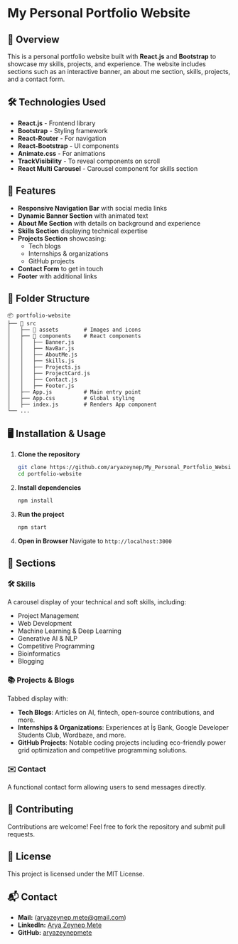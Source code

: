 # My Personal Portfolio Website

## 🚀 Overview

This is a personal portfolio website built with **React.js** and **Bootstrap** to showcase my skills, projects, and experience. The website includes sections such as an interactive banner, an about me section, skills, projects, and a contact form.

## 🛠️ Technologies Used

- **React.js** - Frontend library
- **Bootstrap** - Styling framework
- **React-Router** - For navigation
- **React-Bootstrap** - UI components
- **Animate.css** - For animations
- **TrackVisibility** - To reveal components on scroll
- **React Multi Carousel** - Carousel component for skills section

## 📌 Features

- **Responsive Navigation Bar** with social media links
- **Dynamic Banner Section** with animated text
- **About Me Section** with details on background and experience
- **Skills Section** displaying technical expertise
- **Projects Section** showcasing:
  - Tech blogs
  - Internships & organizations
  - GitHub projects
- **Contact Form** to get in touch
- **Footer** with additional links

## 📂 Folder Structure

```plaintext
📦 portfolio-website
├── 📂 src
│   ├── 📂 assets        # Images and icons
│   ├── 📂 components    # React components
│   │   ├── Banner.js
│   │   ├── NavBar.js
│   │   ├── AboutMe.js
│   │   ├── Skills.js
│   │   ├── Projects.js
│   │   ├── ProjectCard.js
│   │   ├── Contact.js
│   │   ├── Footer.js
│   ├── App.js          # Main entry point
│   ├── App.css         # Global styling
│   ├── index.js        # Renders App component
└── ...
```

## 🖥️ Installation & Usage

1. **Clone the repository**
   ```sh
   git clone https://github.com/aryazeynep/My_Personal_Portfolio_Website.git
   cd portfolio-website
   ```
2. **Install dependencies**
   ```sh
   npm install
   ```
3. **Run the project**
   ```sh
   npm start
   ```
4. **Open in Browser** Navigate to `http://localhost:3000`

## 📑 Sections

### 🛠️ Skills

A carousel display of your technical and soft skills, including:

- Project Management
- Web Development
- Machine Learning & Deep Learning
- Generative AI & NLP
- Competitive Programming
- Bioinformatics
- Blogging

### 📚 Projects & Blogs

Tabbed display with:

- **Tech Blogs**: Articles on AI, fintech, open-source contributions, and more.
- **Internships & Organizations**: Experiences at İş Bank, Google Developer Students Club, Wordbaze, and more.
- **GitHub Projects**: Notable coding projects including eco-friendly power grid optimization and competitive programming solutions.

### ✉️ Contact

A functional contact form allowing users to send messages directly.

## 📝 Contributing

Contributions are welcome! Feel free to fork the repository and submit pull requests.

## 📄 License

This project is licensed under the MIT License.

## 📬 Contact

- **Mail:** (aryazeynep.mete@gmail.com)
- **LinkedIn:** [Arya Zeynep Mete](https://www.linkedin.com/in/arya-zeynep-mete-a1a775216/)
- **GitHub:** [aryazeynepmete](https://github.com/aryazeynep)

